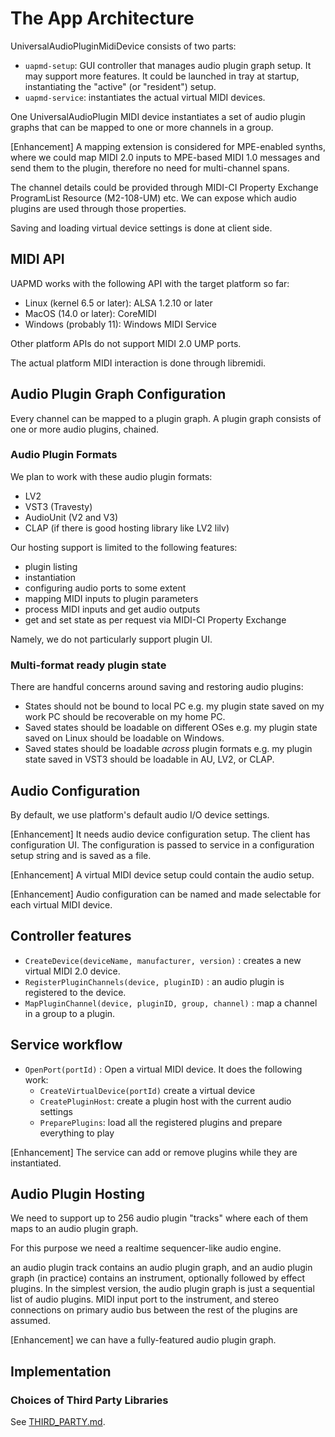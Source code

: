 # The App Architecture

UniversalAudioPluginMidiDevice consists of two parts:

- `uapmd-setup`: GUI controller that manages audio plugin graph setup. It may support more features. It could be launched in tray at startup, instantiating the "active" (or "resident") setup.
- `uapmd-service`: instantiates the actual virtual MIDI devices.

One UniversalAudioPlugin MIDI device instantiates a set of audio plugin graphs that can be mapped to one or more channels in a group.

[Enhancement] A mapping extension is considered for MPE-enabled synths, where we could map MIDI 2.0 inputs to MPE-based MIDI 1.0 messages and send them to the plugin, therefore no need for multi-channel spans.

The channel details could be provided through MIDI-CI Property Exchange ProgramList Resource (M2-108-UM) etc. We can expose which audio plugins are used through those properties.

Saving and loading virtual device settings is done at client side.

## MIDI API

UAPMD works with the following API with the target platform so far:

- Linux (kernel 6.5 or later): ALSA 1.2.10 or later
- MacOS (14.0 or later): CoreMIDI
- Windows (probably 11): Windows MIDI Service

Other platform APIs do not support MIDI 2.0 UMP ports.

The actual platform MIDI interaction is done through libremidi.

## Audio Plugin Graph Configuration

Every channel can be mapped to a plugin graph. A plugin graph consists of one or more audio plugins, chained.

### Audio Plugin Formats

We plan to work with these audio plugin formats:

- LV2
- VST3 (Travesty)
- AudioUnit (V2 and V3)
- CLAP (if there is good hosting library like LV2 lilv)

Our hosting support is limited to the following features:

- plugin listing
- instantiation
- configuring audio ports to some extent
- mapping MIDI inputs to plugin parameters
- process MIDI inputs and get audio outputs
- get and set state as per request via MIDI-CI Property Exchange

Namely, we do not particularly support plugin UI.

### Multi-format ready plugin state

There are handful concerns around saving and restoring audio plugins:

- States should not be bound to local PC
  e.g. my plugin state saved on my work PC should be recoverable on my home PC.
- Saved states should be loadable on different OSes
  e.g. my plugin state saved on Linux should be loadable on Windows.
- Saved states should be loadable *across* plugin formats
  e.g. my plugin state saved in VST3 should be loadable in AU, LV2, or CLAP.

## Audio Configuration

By default, we use platform's default audio I/O device settings.

[Enhancement] It needs audio device configuration setup. The client has configuration UI. The configuration is passed to service in a configuration setup string and is saved as a file.

[Enhancement] A virtual MIDI device setup could contain the audio setup.

[Enhancement] Audio configuration can be named and made selectable for each virtual MIDI device.

## Controller features

- `CreateDevice(deviceName, manufacturer, version)` : creates a new virtual MIDI 2.0 device.
- `RegisterPluginChannels(device, pluginID)` : an audio plugin is registered to the device.
- `MapPluginChannel(device, pluginID, group, channel)` : map a channel in a group to a plugin.

## Service workflow

- `OpenPort(portId)` : Open a virtual MIDI device. It does the following work:
  - `CreateVirtualDevice(portId)` create a virtual device
  - `CreatePluginHost`: create a plugin host with the current audio settings
  - `PreparePlugins`: load all the registered plugins and prepare everything to play

[Enhancement] The service can add or remove plugins while they are instantiated.

## Audio Plugin Hosting

We need to support up to 256 audio plugin "tracks" where each of them maps to an audio plugin graph.

For this purpose we need a realtime sequencer-like audio engine.

an audio plugin track contains an audio plugin graph, and an audio plugin graph (in practice) contains an instrument, optionally followed by effect plugins. In the simplest version, the audio plugin graph is just a sequential list of audio plugins. MIDI input port to the instrument, and stereo connections on primary audio bus between the rest of the plugins are assumed.

[Enhancement] we can have a fully-featured audio plugin graph.

## Implementation

### Choices of Third Party Libraries

See [THIRD_PARTY.md](THIRD_PARTY.md).
